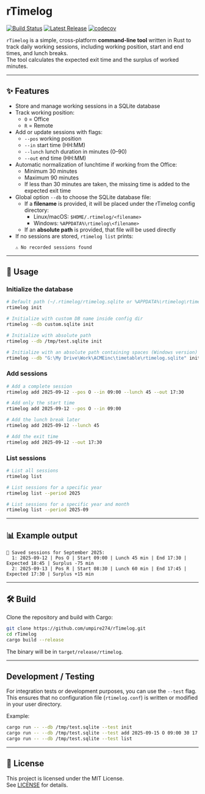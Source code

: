 # rTimelog

[![Build Status](https://github.com/umpire274/rTimelog/actions/workflows/ci.yml/badge.svg)](https://github.com/umpire274/rTimelog/actions/workflows/ci.yml)
[![Latest Release](https://img.shields.io/github/v/release/umpire274/rTimelog)](https://github.com/umpire274/rTimelog/releases)
[![codecov](https://codecov.io/gh/umpire274/rTimelog/branch/main/graph/badge.svg?token=5fb9648b-1dd5-46d2-8130-3916505ef4a3)](https://codecov.io/gh/umpire274/rTimelog)

`rTimelog` is a simple, cross-platform **command-line tool** written in Rust to track daily working sessions, including working position, start and end times, and lunch breaks.  
The tool calculates the expected exit time and the surplus of worked minutes.

---

## ✨ Features

- Store and manage working sessions in a SQLite database
- Track working position:
  - `O` = Office
  - `R` = Remote
- Add or update sessions with flags:
  - `--pos` working position
  - `--in` start time (HH:MM)
  - `--lunch` lunch duration in minutes (0–90)
  - `--out` end time (HH:MM)
- Automatic normalization of lunchtime if working from the Office:
  - Minimum 30 minutes
  - Maximum 90 minutes
  - If less than 30 minutes are taken, the missing time is added to the expected exit time
- Global option `--db` to choose the SQLite database file:
  - If a **filename** is provided, it will be placed under the rTimelog config directory:
    - Linux/macOS: `$HOME/.rtimelog/<filename>`
    - Windows: `%APPDATA%\rtimelog\<filename>`
  - If an **absolute path** is provided, that file will be used directly
- If no sessions are stored, `rtimelog list` prints:  
  ```
  ⚠️ No recorded sessions found
  ```

---

## 🚀 Usage

### Initialize the database

```bash
# Default path (~/.rtimelog/rtimelog.sqlite or %APPDATA%\rtimelog\rtimelog.sqlite)
rtimelog init

# Initialize with custom DB name inside config dir
rtimelog --db custom.sqlite init

# Initialize with absolute path
rtimelog --db /tmp/test.sqlite init

# Initialize with an absolute path containing spaces (Windows version)
rtimelog --db "G:\My Drive\Work\ACMEinc\timetable\rtimelog.sqlite" init
```

### Add sessions

```bash
# Add a complete session
rtimelog add 2025-09-12 --pos O --in 09:00 --lunch 45 --out 17:30

# Add only the start time
rtimelog add 2025-09-12 --pos O --in 09:00

# Add the lunch break later
rtimelog add 2025-09-12 --lunch 45

# Add the exit time
rtimelog add 2025-09-12 --out 17:30
```

### List sessions

```bash
# List all sessions
rtimelog list

# List sessions for a specific year
rtimelog list --period 2025

# List sessions for a specific year and month
rtimelog list --period 2025-09
```

---

## 📊 Example output

```
📅 Saved sessions for September 2025:
  1: 2025-09-12 | Pos O | Start 09:00 | Lunch 45 min | End 17:30 | Expected 18:45 | Surplus -75 min
  2: 2025-09-13 | Pos R | Start 08:30 | Lunch 60 min | End 17:45 | Expected 17:30 | Surplus +15 min
```

---

## 🛠️ Build

Clone the repository and build with Cargo:

```bash
git clone https://github.com/umpire274/rTimelog.git
cd rTimelog
cargo build --release
```

The binary will be in `target/release/rtimelog`.

---

## Development / Testing

For integration tests or development purposes, you can use the `--test` flag.
This ensures that no configuration file (`rtimelog.conf`) is written or modified
in your user directory.

Example:

```bash
cargo run -- --db /tmp/test.sqlite --test init
cargo run -- --db /tmp/test.sqlite --test add 2025-09-15 O 09:00 30 17:00
cargo run -- --db /tmp/test.sqlite --test list
```

---

## 📄 License

This project is licensed under the MIT License.  
See [LICENSE](LICENSE) for details.
